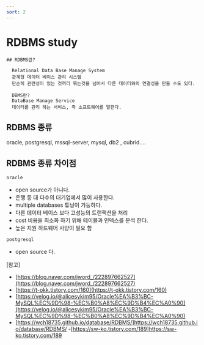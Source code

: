 ```yaml
---
sort: 2
---
```


# RDBMS study

```note
## RDBMS란?

  Relational Data Base Manage System
  관계형 데이터 베이스 관리 시스템
  단순히 관련성이 있는 것끼리 묶는것을 넘어서 다른 데이터와의 연결성을 만들 수도 있다. 

  DBMS란?
  DataBase Manage Service 
  데이터를 관리 하는 서비스, 즉 소프트웨어를 말한다. 

```

## RDBMS 종류 
 oracle, postgresql, mssql-server, mysql, db2 , cubrid....

## RDBMS 종류 차이점 

`oracle`
 - open source가 아니다. 
 - 은행 등 대 다수의 대기업에서 많이 사용한다. 
 - multiple databases 튜닝이 가능하다. 
 - 다른 데이터 베이스 보다 고성능의 트랜잭션을 처리 
 - cost 비용을 최소화 하기 위해 테이블과 인덱스를 분석 한다. 
 - 높은 지원 하드웨어 사양이 필요 함 

 `postgresql`
 - open source 다. 




[참고]
- [https://blog.naver.com/jword_/222897662527](https://blog.naver.com/jword_/222897662527)
- [https://t-okk.tistory.com/160](https://t-okk.tistory.com/160)
- [https://velog.io/@alicesykim95/Oracle%EA%B3%BC-MySQL%EC%9D%98-%EC%B0%A8%EC%9D%B4%EC%A0%90](https://velog.io/@alicesykim95/Oracle%EA%B3%BC-MySQL%EC%9D%98-%EC%B0%A8%EC%9D%B4%EC%A0%90)
- [https://wch18735.github.io/database/RDBMS/]https://wch18735.github.io/database/RDBMS/
-[https://sw-ko.tistory.com/189]https://sw-ko.tistory.com/189
